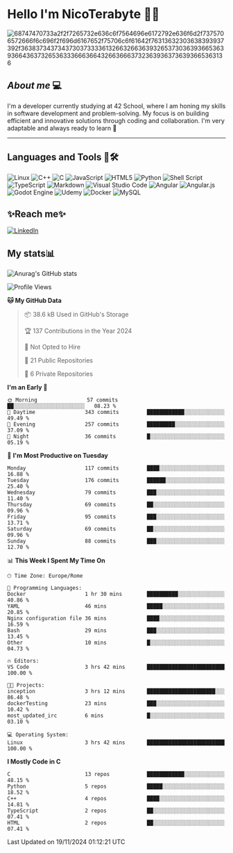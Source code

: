 # Hello I'm NicoTerabyte 🐧🔨

![68747470733a2f2f7265732e636c6f7564696e6172792e636f6d2f7375706572666f6c696f2f696d6167652f75706c6f61642f76313632303638393937392f363837343734373037333361326632663639326537303639366536393664363732653633366636643266366637323639363736393665363136](https://user-images.githubusercontent.com/58959408/232639433-cb0aea21-66f0-4508-a771-85e2089c5a87.gif)



## _About me_ 💻

I'm a developer currently studying at 42 School, where I am honing my skills in software development and problem-solving. My focus is on building efficient and innovative solutions through coding and collaboration. I'm very adaptable and always ready to learn 🚀

---

## **Languages and Tools 🧰🛠️**
![Linux](https://img.shields.io/badge/Linux-FCC624?style=for-the-badge&logo=linux&logoColor=black)
![C++](https://img.shields.io/badge/c++-%2300599C.svg?style=for-the-badge&logo=c%2B%2B&logoColor=white)
![C](https://img.shields.io/badge/c-%2300599C.svg?style=for-the-badge&logo=c&logoColor=white)
![JavaScript](https://img.shields.io/badge/javascript-%23323330.svg?style=for-the-badge&logo=javascript&logoColor=%23F7DF1E)
![HTML5](https://img.shields.io/badge/html5-%23E34F26.svg?style=for-the-badge&logo=html5&logoColor=white)
![Python](https://img.shields.io/badge/python-3670A0?style=for-the-badge&logo=python&logoColor=ffdd54)
![Shell Script](https://img.shields.io/badge/shell_script-%23121011.svg?style=for-the-badge&logo=gnu-bash&logoColor=white)
![TypeScript](https://img.shields.io/badge/typescript-%23007ACC.svg?style=for-the-badge&logo=typescript&logoColor=white)
![Markdown](https://img.shields.io/badge/markdown-%23000000.svg?style=for-the-badge&logo=markdown&logoColor=white)
![Visual Studio Code](https://img.shields.io/badge/Visual%20Studio%20Code-0078d7.svg?style=for-the-badge&logo=visual-studio-code&logoColor=white)
![Angular](https://img.shields.io/badge/angular-%23DD0031.svg?style=for-the-badge&logo=angular&logoColor=white)
![Angular.js](https://img.shields.io/badge/angular.js-%23E23237.svg?style=for-the-badge&logo=angularjs&logoColor=white)
![Godot Engine](https://img.shields.io/badge/GODOT-%23FFFFFF.svg?style=for-the-badge&logo=godot-engine)
![Udemy](https://img.shields.io/badge/Udemy-A435F0?style=for-the-badge&logo=Udemy&logoColor=white)
![Docker](https://img.shields.io/badge/docker-%230db7ed.svg?style=for-the-badge&logo=docker&logoColor=white)
![MySQL](https://img.shields.io/badge/mysql-4479A1.svg?style=for-the-badge&logo=mysql&logoColor=white)


## ✨Reach me✨
[![LinkedIn](https://img.shields.io/badge/linkedin-%230077B5.svg?style=for-the-badge&logo=linkedin&logoColor=white)](https://www.linkedin.com/in/lorenzo-nicotera/)


## My stats📊
![Anurag's GitHub stats](https://github-readme-stats.vercel.app/api?username=nicoterabyte&theme=radical&show_icons=true)

<!--START_SECTION:waka-->
![Profile Views](http://img.shields.io/badge/Profile%20Views-0-blue)

**🐱 My GitHub Data** 

> 📦 38.6 kB Used in GitHub's Storage 
 > 
> 🏆 137 Contributions in the Year 2024
 > 
> 🚫 Not Opted to Hire
 > 
> 📜 21 Public Repositories 
 > 
> 🔑 6 Private Repositories 
 > 
**I'm an Early 🐤** 

```text
🌞 Morning                57 commits          ██░░░░░░░░░░░░░░░░░░░░░░░   08.23 % 
🌆 Daytime                343 commits         ████████████░░░░░░░░░░░░░   49.49 % 
🌃 Evening                257 commits         █████████░░░░░░░░░░░░░░░░   37.09 % 
🌙 Night                  36 commits          █░░░░░░░░░░░░░░░░░░░░░░░░   05.19 % 
```
📅 **I'm Most Productive on Tuesday** 

```text
Monday                   117 commits         ████░░░░░░░░░░░░░░░░░░░░░   16.88 % 
Tuesday                  176 commits         ██████░░░░░░░░░░░░░░░░░░░   25.40 % 
Wednesday                79 commits          ███░░░░░░░░░░░░░░░░░░░░░░   11.40 % 
Thursday                 69 commits          ██░░░░░░░░░░░░░░░░░░░░░░░   09.96 % 
Friday                   95 commits          ███░░░░░░░░░░░░░░░░░░░░░░   13.71 % 
Saturday                 69 commits          ██░░░░░░░░░░░░░░░░░░░░░░░   09.96 % 
Sunday                   88 commits          ███░░░░░░░░░░░░░░░░░░░░░░   12.70 % 
```


📊 **This Week I Spent My Time On** 

```text
🕑︎ Time Zone: Europe/Rome

💬 Programming Languages: 
Docker                   1 hr 30 mins        ██████████░░░░░░░░░░░░░░░   40.86 % 
YAML                     46 mins             █████░░░░░░░░░░░░░░░░░░░░   20.85 % 
Nginx configuration file 36 mins             ████░░░░░░░░░░░░░░░░░░░░░   16.59 % 
Bash                     29 mins             ███░░░░░░░░░░░░░░░░░░░░░░   13.45 % 
Other                    10 mins             █░░░░░░░░░░░░░░░░░░░░░░░░   04.73 % 

🔥 Editors: 
VS Code                  3 hrs 42 mins       █████████████████████████   100.00 % 

🐱‍💻 Projects: 
inception                3 hrs 12 mins       ██████████████████████░░░   86.48 % 
dockerTesting            23 mins             ███░░░░░░░░░░░░░░░░░░░░░░   10.42 % 
most_updated_irc         6 mins              █░░░░░░░░░░░░░░░░░░░░░░░░   03.10 % 

💻 Operating System: 
Linux                    3 hrs 42 mins       █████████████████████████   100.00 % 
```

**I Mostly Code in C** 

```text
C                        13 repos            ████████████░░░░░░░░░░░░░   48.15 % 
Python                   5 repos             █████░░░░░░░░░░░░░░░░░░░░   18.52 % 
C++                      4 repos             ████░░░░░░░░░░░░░░░░░░░░░   14.81 % 
TypeScript               2 repos             ██░░░░░░░░░░░░░░░░░░░░░░░   07.41 % 
HTML                     2 repos             ██░░░░░░░░░░░░░░░░░░░░░░░   07.41 % 
```




 Last Updated on 19/11/2024 01:12:21 UTC
<!--END_SECTION:waka-->
